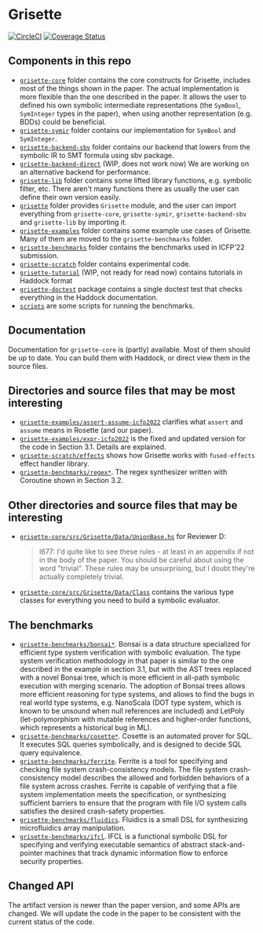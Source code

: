 # Grisette

[![CircleCI](https://circleci.com/gh/lsrcz/grisette-haskell/tree/main.svg?style=svg&circle-token=feae0d11f5760b7966cc8f694337f26317c26b1a)](https://circleci.com/gh/lsrcz/grisette-haskell/tree/main) [![Coverage Status](https://coveralls.io/repos/github/lsrcz/grisette-haskell/badge.svg?branch=main&t=ec2wZa&kill_cache=1)](https://coveralls.io/github/lsrcz/grisette-haskell?branch=main&t=ec2wZa&kill_cache=1)

## Components in this repo

- [`grisette-core`](grisette-core) folder contains the core constructs for Grisette, includes most of the things shown in the paper.
  The actual implementation is more flexible than the one described in the paper.
  It allows the user to defined his own symbolic intermediate representations (the `SymBool`, `SymInteger` types in the paper),
  when using another representation (e.g. BDDs) could be beneficial.
- [`grisette-symir`](grisette-symir) folder contains our implementation for `SymBool` and `SymInteger`.
- [`grisette-backend-sbv`](grisette-backend-sbv) folder contains our backend that lowers from the symbolic IR to SMT formula using sbv package.
- [`grisette-backend-direct`](grisette-backend-direct) (WIP, does not work now) We are working on an alternative backend for performance.
- [`grisette-lib`](grisette-lib) folder contains some lifted library functions, e.g. symbolic filter, etc.
  There aren't many functions there as usually the user can define their own version easily.
- [`grisette`](grisette) folder provides `Grisette` module, and the user can import everything from `grisette-core`, `grisette-symir`, `grisette-backend-sbv` and `grisette-lib` by importing it.
- [`grisette-examples`](grisette-examples) folder contains some example use cases of Grisette. Many of them are moved to the `grisette-benchmarks` folder.
- [`grisette-benchmarks`](grisette-benchmarks) folder contains the benchmarks used in ICFP'22 submission.
- [`grisette-scratch`](grisette-scratch) folder contains experimental code.
- [`grisette-tutorial`](grisette-tutorial) (WIP, not ready for read now) contains tutorials in Haddock format
- [`grisette-doctest`](grisette-doctest) package contains a single doctest test that checks everything in the Haddock documentation.
- [`scripts`](scripts) are some scripts for running the benchmarks.

## Documentation
Documentation for `grisette-core` is (partly) available. Most of them should be up to date.
You can build them with Haddock, or direct view them in the source files.

## Directories and source files that may be most interesting
- [`grisette-examples/assert-assume-icfp2022`](grisette-examples/assert-assume-icfp2022) clarifies what `assert` and `assume` means in Rosette (and our paper).
- [`grisette-examples/expr-icfp2022`](grisette-examples/expr-icfp2022) is the fixed and updated version for the code in Section 3.1.
   Details are explained.
- [`grisette-scratch/effects`](grisette-scratch/effects) shows how Grisette works with `fused-effects` effect handler library.
- [`grisette-benchmarks/regex*`](grisette-benchmarks/regex). The regex synthesizer written with Coroutine shown in Section 3.2.

## Other directories and source files that may be interesting
- [`grisette-core/src/Grisette/Data/UnionBase.hs`](grisette-core/src/Grisette/Data/UnionBase.hs) for Reviewer D:
  > l677: I'd quite like to see these rules - at least in an appendix if not in the body of the paper. You should be careful about using the word "trivial". These rules may be unsurprising, but I doubt they're actually completely trivial.
- [`grisette-core/src/Grisette/Data/Class`](grisette-core/src/Grisette/Data/Class/) contains the various type classes for everything you need
  to build a symbolic evaluator.

## The benchmarks
- [`grisette-benchmarks/bonsai*`](grisette-benchmarks/bonsai-lib/). Bonsai is a data structure specialized for efficient type system verification with symbolic evaluation.
The type system verification methodology in that paper is similar to the one described in the example in section 3.1,
but with the AST trees replaced with a novel Bonsai tree, which is more efficient in all-path symbolic execution with merging scenario.
The adoption of Bonsai trees allows more efficient reasoning for type systems, and allows to find the bugs in real world type systems,
e.g. NanoScala (DOT type system, which is known to be unsound when null references are included) and LetPoly (let-polymorphism with mutable references and higher-order functions, which represents a historical bug in ML).
- [`grisette-benchmarks/cosette*`](grisette-benchmarks/cosette/). Cosette is an automated prover for SQL.
It executes SQL queries symbolically, and is designed to decide SQL query equivalence.
- [`grisette-benchmarks/ferrite`](grisette-benchmarks/ferrite/). Ferrite is a tool for specifying and checking file system crash-consistency models. The file system crash-consistency model describes the allowed and forbidden behaviors of a file system across crashes. Ferrite is capable of verifying that a file system implementation meets the specification, or synthesizing sufficient barriers to ensure that the program with file I/O system calls satisfies the desired crash-safety properties.
- [`grisette-benchmarks/fluidics`](grisette-benchmarks/fluidics/). Fluidics is a small DSL for synthesizing microfluidics array manipulation.
- [`grisette-benchmarks/ifcl`](grisette-benchmarks/ifcl/). IFCL is a functional symbolic DSL for specifying and verifying executable semantics of abstract stack-and-pointer machines that track dynamic information flow to enforce security properties.

## Changed API
The artifact version is newer than the paper version, and some APIs are changed.
We will update the code in the paper to be consistent with the current status of the code.
